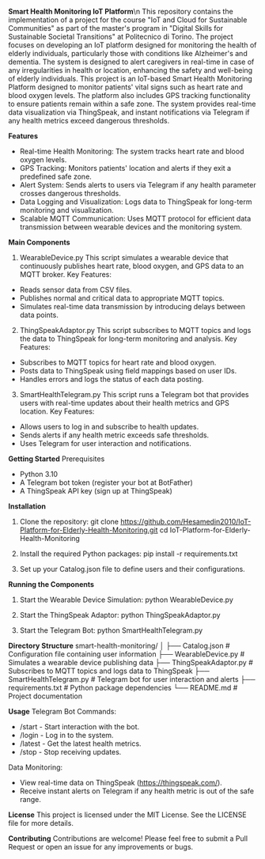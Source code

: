 **Smart Health Monitoring IoT Platform**\n
This repository contains the implementation of a project for the course "IoT and Cloud for Sustainable Communities" as part of the master's program 
in "Digital Skills for Sustainable Societal Transitions" at Politecnico di Torino. The project focuses on developing an IoT platform designed for 
monitoring the health of elderly individuals, particularly those with conditions like Alzheimer's and dementia. The system is designed to alert 
caregivers in real-time in case of any irregularities in health or location, enhancing the safety and well-being of elderly individuals.
This project is an IoT-based Smart Health Monitoring Platform designed to monitor patients' vital signs such as heart rate and blood oxygen levels. 
The platform also includes GPS tracking functionality to ensure patients remain within a safe zone. The system provides real-time data visualization 
via ThingSpeak, and instant notifications via Telegram if any health metrics exceed dangerous thresholds.

**Features**
- Real-time Health Monitoring: The system tracks heart rate and blood oxygen levels.
- GPS Tracking: Monitors patients' location and alerts if they exit a predefined safe zone.
- Alert System: Sends alerts to users via Telegram if any health parameter crosses dangerous thresholds.
- Data Logging and Visualization: Logs data to ThingSpeak for long-term monitoring and visualization.
- Scalable MQTT Communication: Uses MQTT protocol for efficient data transmission between wearable devices and the monitoring system.

**Main Components**
1. WearableDevice.py
This script simulates a wearable device that continuously publishes heart rate, blood oxygen, and GPS data to an MQTT broker.
Key Features:
- Reads sensor data from CSV files.
- Publishes normal and critical data to appropriate MQTT topics.
- Simulates real-time data transmission by introducing delays between data points.

2. ThingSpeakAdaptor.py
This script subscribes to MQTT topics and logs the data to ThingSpeak for long-term monitoring and analysis.
Key Features:
- Subscribes to MQTT topics for heart rate and blood oxygen.
- Posts data to ThingSpeak using field mappings based on user IDs.
- Handles errors and logs the status of each data posting.

3. SmartHealthTelegram.py
This script runs a Telegram bot that provides users with real-time updates about their health metrics and GPS location.
Key Features:
- Allows users to log in and subscribe to health updates.
- Sends alerts if any health metric exceeds safe thresholds.
- Uses Telegram for user interaction and notifications.

**Getting Started**
Prerequisites
- Python 3.10
- A Telegram bot token (register your bot at BotFather)
- A ThingSpeak API key (sign up at ThingSpeak)

**Installation**
1. Clone the repository:
git clone https://github.com/Hesamedin2010/IoT-Platform-for-Elderly-Health-Monitoring.git
cd IoT-Platform-for-Elderly-Health-Monitoring

3. Install the required Python packages:
pip install -r requirements.txt

4. Set up your Catalog.json file to define users and their configurations.

**Running the Components**
1. Start the Wearable Device Simulation:
python WearableDevice.py

2. Start the ThingSpeak Adaptor:
python ThingSpeakAdaptor.py

3. Start the Telegram Bot:
python SmartHealthTelegram.py

**Directory Structure**
smart-health-monitoring/
│
├── Catalog.json                # Configuration file containing user information
├── WearableDevice.py           # Simulates a wearable device publishing data
├── ThingSpeakAdaptor.py        # Subscribes to MQTT topics and logs data to ThingSpeak
├── SmartHealthTelegram.py      # Telegram bot for user interaction and alerts
├── requirements.txt            # Python package dependencies
└── README.md                   # Project documentation

**Usage**
Telegram Bot Commands:
- /start - Start interaction with the bot.
- /login - Log in to the system.
- /latest - Get the latest health metrics.
- /stop - Stop receiving updates.

Data Monitoring:
- View real-time data on ThingSpeak (https://thingspeak.com/).
- Receive instant alerts on Telegram if any health metric is out of the safe range.

**License**
This project is licensed under the MIT License. See the LICENSE file for more details.

**Contributing**
Contributions are welcome! Please feel free to submit a Pull Request or open an issue for any improvements or bugs.
